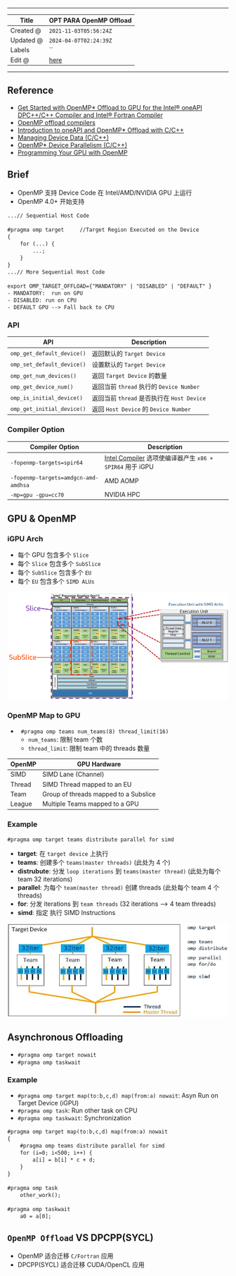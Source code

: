 -----

| Title     | OPT PARA OpenMP Offload                           |
| --------- | ------------------------------------------------- |
| Created @ | `2021-11-03T05:56:24Z`                            |
| Updated @ | `2024-04-07T02:24:39Z`                            |
| Labels    | \`\`                                              |
| Edit @    | [here](https://github.com/junxnone/opt/issues/24) |

-----

## Reference

  - [Get Started with OpenMP\* Offload to GPU for the Intel® oneAPI
    DPC++/C++ Compiler and Intel® Fortran
    Compiler](https://www.intel.com/content/www/us/en/develop/documentation/get-started-with-cpp-fortran-compiler-openmp/top.html)
  - [OpenMP offload
    compilers](https://github.com/ye-luo/openmp-target/wiki/OpenMP-offload-compilers)
  - [Introduction to oneAPI and OpenMP\* Offload with
    C/C++](https://github.com/oneapi-src/oneAPI-samples/blob/master/DirectProgramming/C%2B%2B/Jupyter/OpenMP-offload-training/intro/intro.ipynb)
  - [Managing Device Data
    (C/C++)](https://github.com/oneapi-src/oneAPI-samples/blob/master/DirectProgramming/C%2B%2B/Jupyter/OpenMP-offload-training/datatransfer/datatransfer.ipynb)
  - [OpenMP\* Device Parallelism
    (C/C++)](https://github.com/oneapi-src/oneAPI-samples/blob/master/DirectProgramming/C%2B%2B/Jupyter/OpenMP-offload-training/parallelism/parallelism.ipynb)
  - [Programming Your GPU with
    OpenMP](https://github.com/UoB-HPC/openmp-tutorial/blob/master/omp_GPGPU_prog_SC21.pdf)

## Brief

  - OpenMP 支持 Device Code 在 Intel/AMD/NVIDIA GPU 上运行
  - OpenMP 4.0+ 开始支持

<!-- end list -->

    ...// Sequential Host Code
    
    #pragma omp target     //Target Region Executed on the Device
    {
        for (...) {
            ...;
        }
    }
    ...// More Sequential Host Code

    export OMP_TARGET_OFFLOAD={"MANDATORY" | "DISABLED" | "DEFAULT" }
    - MANDATORY:  run on GPU
    - DISABLED: run on CPU
    - DEFAULT GPU --> Fall back to CPU

### API

| API                        | Description                        |
| -------------------------- | ---------------------------------- |
| `omp_get_default_device()` | 返回默认的 `Target Device`              |
| `omp_set_default_device()` | 设置默认的 `Target Device`              |
| `omp_get_num_devices()`    | 返回 `Target Device` 的数量             |
| `omp_get_device_num()`     | 返回当前 `thread` 执行的 `Device Number`  |
| `omp_is_initial_device()`  | 返回当前 `thread` 是否执行在 `Host Device`  |
| `omp_get_initial_device()` | 返回 `Host Device` 的 `Device Number` |

### Compiler Option

| Compiler Option                      | Description                                                       |
| ------------------------------------ | ----------------------------------------------------------------- |
| `-fopenmp-targets=spir64`            | [Intel Compiler](/Intel_Compiler) 选项使编译器产生 `x86 + SPIR64` 用于 iGPU |
| `-fopenmp-targets=amdgcn-amd-amdhsa` | AMD AOMP                                                          |
| `-mp=gpu -gpu=cc70`                  | NVIDIA HPC                                                        |

## GPU & OpenMP

### iGPU Arch

  - 每个 GPU 包含多个 `Slice`
  - 每个 `Slice` 包含多个 `SubSlice`
  - 每个 `SubSlice` 包含多个 `EU`
  - 每个 `EU` 包含多个 `SIMD ALUs`

![image](media/cae65d89bb037b4ccd8aa8ff549eb0af3ffc65bf.png)

### OpenMP Map to GPU

  - `  #pragma omp teams num_teams(8) thread_limit(16) `
      - `num_teams`: 限制 team 个数
      - `thread_limit`: 限制 team 中的 threads 数量

| OpenMP | GPU Hardware                          |
| ------ | ------------------------------------- |
| SIMD   | SIMD Lane (Channel)                   |
| Thread | SIMD Thread mapped to an EU           |
| Team   | Group of threads mapped to a Subslice |
| League | Multiple Teams mapped to a GPU        |

### Example

    #pragma omp target teams distribute parallel for simd

  - **target**: 在 `target device` 上执行
  - **teams**: 创建多个 `teams(master threads)` (此处为 4 个)
  - **distrubute**: 分发 `loop iterations` 到 `teams(master thread)`
    (此处为每个team 32 iterations)
  - **parallel**: 为每个 `team(master thread)` 创建 threads (此处每个 team 4 个
    threads)
  - **for**: 分发 iterations 到 `team threads` (32 iterations --\> 4 team
    threads)
  - **simd**: 指定 执行 SIMD Instructions

![image](media/0b20f70029c8b88883275c88512d0d141bfc893e.png)

## Asynchronous Offloading

  - `#pragma omp target nowait`
  - `#pragma omp taskwait`

### Example

  - `#pragma omp target map(to:b,c,d) map(from:a) nowait`: Asyn Run on
    Target Device (iGPU)
  - `#pragma omp task`: Run other task on CPU
  - `#pragma omp taskwait`: Synchronization

<!-- end list -->

    #pragma omp target map(to:b,c,d) map(from:a) nowait
    {
        #pragma omp teams distribute parallel for simd
        for (i=0; i<500; i++) {
            a[i] = b[i] * c + d;
        }
    }
    
    #pragma omp task
        other_work();
    
    #pragma omp taskwait
        a0 = a[0];

## `OpenMP Offload` VS DPCPP(SYCL)

  - OpenMP 适合迁移 `C/Fortran` 应用
  - DPCPP(SYCL) 适合迁移 CUDA/OpenCL 应用

